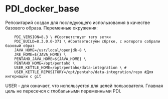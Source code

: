 # PDI_docker_base
Репозитарий создан для последующего использования в качестве базового образа.
Переменные окружения:
```
    PDI_VERSION=8.3 \ #Соответствует тегу ветки
    PDI_BUILD=8.3.0.0-371 \ #Соответвстуем сбртке, с которого собрали базовый образ
    JAVA_HOME=/usr/local/openjdk-8 \ 
    JRE_HOME=${JAVA_HOME} \
    PENTAHO_JAVA_HOME=${JAVA_HOME} \
    PENTAHO_HOME=/opt/pentaho \
    USER_KETTLE_HOME=/opt/pentaho/data-integration \ #
    USER_KETTLE_REPOSITORY=/opt/pentaho/data-integration/repo #Для ингернации с git
```
USER - для означает, что используется для целей пользователя. Главная цель не пересечся с глобальными переменными PDI.
